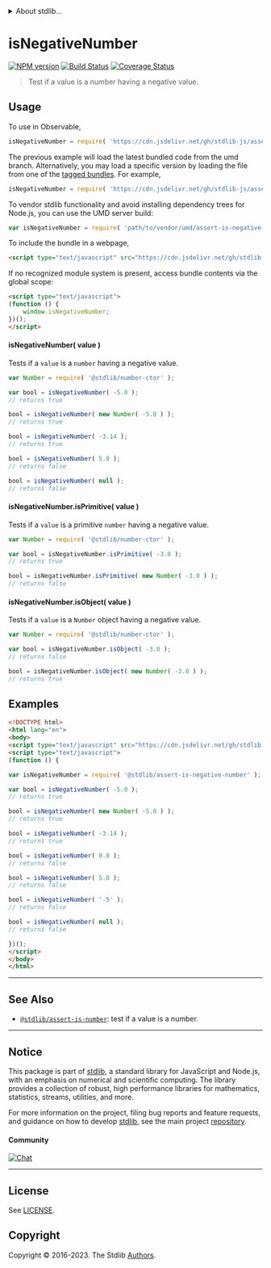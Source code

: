 <!--

@license Apache-2.0

Copyright (c) 2018 The Stdlib Authors.

Licensed under the Apache License, Version 2.0 (the "License");
you may not use this file except in compliance with the License.
You may obtain a copy of the License at

   http://www.apache.org/licenses/LICENSE-2.0

Unless required by applicable law or agreed to in writing, software
distributed under the License is distributed on an "AS IS" BASIS,
WITHOUT WARRANTIES OR CONDITIONS OF ANY KIND, either express or implied.
See the License for the specific language governing permissions and
limitations under the License.

-->


<details>
  <summary>
    About stdlib...
  </summary>
  <p>We believe in a future in which the web is a preferred environment for numerical computation. To help realize this future, we've built stdlib. stdlib is a standard library, with an emphasis on numerical and scientific computation, written in JavaScript (and C) for execution in browsers and in Node.js.</p>
  <p>The library is fully decomposable, being architected in such a way that you can swap out and mix and match APIs and functionality to cater to your exact preferences and use cases.</p>
  <p>When you use stdlib, you can be absolutely certain that you are using the most thorough, rigorous, well-written, studied, documented, tested, measured, and high-quality code out there.</p>
  <p>To join us in bringing numerical computing to the web, get started by checking us out on <a href="https://github.com/stdlib-js/stdlib">GitHub</a>, and please consider <a href="https://opencollective.com/stdlib">financially supporting stdlib</a>. We greatly appreciate your continued support!</p>
</details>

# isNegativeNumber

[![NPM version][npm-image]][npm-url] [![Build Status][test-image]][test-url] [![Coverage Status][coverage-image]][coverage-url] <!-- [![dependencies][dependencies-image]][dependencies-url] -->

> Test if a value is a number having a negative value.



<section class="usage">

## Usage

To use in Observable,

```javascript
isNegativeNumber = require( 'https://cdn.jsdelivr.net/gh/stdlib-js/assert-is-negative-number@umd/browser.js' )
```
The previous example will load the latest bundled code from the umd branch. Alternatively, you may load a specific version by loading the file from one of the [tagged bundles](https://github.com/stdlib-js/assert-is-negative-number/tags). For example,

```javascript
isNegativeNumber = require( 'https://cdn.jsdelivr.net/gh/stdlib-js/assert-is-negative-number@v0.1.1-umd/browser.js' )
```

To vendor stdlib functionality and avoid installing dependency trees for Node.js, you can use the UMD server build:

```javascript
var isNegativeNumber = require( 'path/to/vendor/umd/assert-is-negative-number/index.js' )
```

To include the bundle in a webpage,

```html
<script type="text/javascript" src="https://cdn.jsdelivr.net/gh/stdlib-js/assert-is-negative-number@umd/browser.js"></script>
```

If no recognized module system is present, access bundle contents via the global scope:

```html
<script type="text/javascript">
(function () {
    window.isNegativeNumber;
})();
</script>
```

#### isNegativeNumber( value )

Tests if a `value` is a `number` having a negative value.

<!-- eslint-disable no-new-wrappers -->

```javascript
var Number = require( '@stdlib/number-ctor' );

var bool = isNegativeNumber( -5.0 );
// returns true

bool = isNegativeNumber( new Number( -5.0 ) );
// returns true

bool = isNegativeNumber( -3.14 );
// returns true

bool = isNegativeNumber( 5.0 );
// returns false

bool = isNegativeNumber( null );
// returns false
```

#### isNegativeNumber.isPrimitive( value )

Tests if a `value` is a primitive `number` having a negative value.

<!-- eslint-disable no-new-wrappers -->

```javascript
var Number = require( '@stdlib/number-ctor' );

var bool = isNegativeNumber.isPrimitive( -3.0 );
// returns true

bool = isNegativeNumber.isPrimitive( new Number( -3.0 ) );
// returns false
```

#### isNegativeNumber.isObject( value )

Tests if a `value` is a `Number` object having a negative value.

<!-- eslint-disable no-new-wrappers -->

```javascript
var Number = require( '@stdlib/number-ctor' );

var bool = isNegativeNumber.isObject( -3.0 );
// returns false

bool = isNegativeNumber.isObject( new Number( -3.0 ) );
// returns true
```

</section>

<!-- /.usage -->

<section class="examples">

## Examples

<!-- eslint-disable no-new-wrappers -->

<!-- eslint no-undef: "error" -->

```html
<!DOCTYPE html>
<html lang="en">
<body>
<script type="text/javascript" src="https://cdn.jsdelivr.net/gh/stdlib-js/number-ctor@umd/browser.js"></script>
<script type="text/javascript">
(function () {

var isNegativeNumber = require( '@stdlib/assert-is-negative-number' );

var bool = isNegativeNumber( -5.0 );
// returns true

bool = isNegativeNumber( new Number( -5.0 ) );
// returns true

bool = isNegativeNumber( -3.14 );
// returns true

bool = isNegativeNumber( 0.0 );
// returns false

bool = isNegativeNumber( 5.0 );
// returns false

bool = isNegativeNumber( '-5' );
// returns false

bool = isNegativeNumber( null );
// returns false

})();
</script>
</body>
</html>
```

</section>

<!-- /.examples -->

<!-- Section for related `stdlib` packages. Do not manually edit this section, as it is automatically populated. -->

<section class="related">

* * *

## See Also

-   <span class="package-name">[`@stdlib/assert-is-number`][@stdlib/assert/is-number]</span><span class="delimiter">: </span><span class="description">test if a value is a number.</span>

</section>

<!-- /.related -->

<!-- Section for all links. Make sure to keep an empty line after the `section` element and another before the `/section` close. -->


<section class="main-repo" >

* * *

## Notice

This package is part of [stdlib][stdlib], a standard library for JavaScript and Node.js, with an emphasis on numerical and scientific computing. The library provides a collection of robust, high performance libraries for mathematics, statistics, streams, utilities, and more.

For more information on the project, filing bug reports and feature requests, and guidance on how to develop [stdlib][stdlib], see the main project [repository][stdlib].

#### Community

[![Chat][chat-image]][chat-url]

---

## License

See [LICENSE][stdlib-license].


## Copyright

Copyright &copy; 2016-2023. The Stdlib [Authors][stdlib-authors].

</section>

<!-- /.stdlib -->

<!-- Section for all links. Make sure to keep an empty line after the `section` element and another before the `/section` close. -->

<section class="links">

[npm-image]: http://img.shields.io/npm/v/@stdlib/assert-is-negative-number.svg
[npm-url]: https://npmjs.org/package/@stdlib/assert-is-negative-number

[test-image]: https://github.com/stdlib-js/assert-is-negative-number/actions/workflows/test.yml/badge.svg?branch=v0.1.1
[test-url]: https://github.com/stdlib-js/assert-is-negative-number/actions/workflows/test.yml?query=branch:v0.1.1

[coverage-image]: https://img.shields.io/codecov/c/github/stdlib-js/assert-is-negative-number/main.svg
[coverage-url]: https://codecov.io/github/stdlib-js/assert-is-negative-number?branch=main

<!--

[dependencies-image]: https://img.shields.io/david/stdlib-js/assert-is-negative-number.svg
[dependencies-url]: https://david-dm.org/stdlib-js/assert-is-negative-number/main

-->

[chat-image]: https://img.shields.io/gitter/room/stdlib-js/stdlib.svg
[chat-url]: https://app.gitter.im/#/room/#stdlib-js_stdlib:gitter.im

[stdlib]: https://github.com/stdlib-js/stdlib

[stdlib-authors]: https://github.com/stdlib-js/stdlib/graphs/contributors

[umd]: https://github.com/umdjs/umd
[es-module]: https://developer.mozilla.org/en-US/docs/Web/JavaScript/Guide/Modules

[deno-url]: https://github.com/stdlib-js/assert-is-negative-number/tree/deno
[umd-url]: https://github.com/stdlib-js/assert-is-negative-number/tree/umd
[esm-url]: https://github.com/stdlib-js/assert-is-negative-number/tree/esm
[branches-url]: https://github.com/stdlib-js/assert-is-negative-number/blob/main/branches.md

[stdlib-license]: https://raw.githubusercontent.com/stdlib-js/assert-is-negative-number/main/LICENSE

<!-- <related-links> -->

[@stdlib/assert/is-number]: https://github.com/stdlib-js/assert-is-number/tree/umd

<!-- </related-links> -->

</section>

<!-- /.links -->

